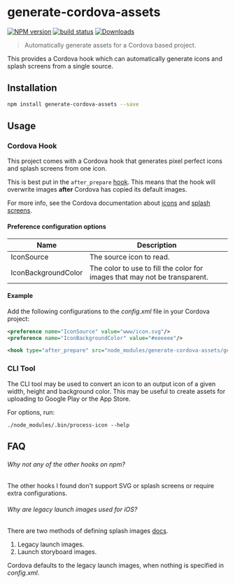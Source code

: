 # generate-cordova-assets

[![NPM version][npm-image]][npm-url]
[![build status][travis-image]][travis-url]
[![Downloads][downloads-image]][downloads-url]

> Automatically generate assets for a Cordova based project.

This provides a Cordova hook which can automatically generate icons and splash screens from a single source.


## Installation

```sh
npm install generate-cordova-assets --save
```


## Usage

### Cordova Hook

This project comes with a Cordova hook that generates pixel perfect icons and splash screens from one icon.

This is best put in the `after_prepare` [hook](hooks). This means that the hook will overwrite images **after** Cordova has copied its default images.

For more info, see the Cordova documentation about [icons](icons) and [splash screens](splashscreens).


#### Preference configuration options

| Name                | Description
|---------------------|-------------
| IconSource          | The source icon to read.
| IconBackgroundColor | The color to use to fill the color for images that may not be transparent.


#### Example

Add the following configurations to the *config.xml* file in your Cordova project:

```xml
<preference name="IconSource" value="www/icon.svg"/>
<preference name="IconBackgroundColor" value="#eeeeee"/>

<hook type="after_prepare" src="node_modules/generate-cordova-assets/generate-cordova-assets.js"/>
```


### CLI Tool

The CLI tool may be used to convert an icon to an output icon of a given width, height and background color. This may be useful to create assets for uploading to Google Play or the App Store.

For options, run:

```
./node_modules/.bin/process-icon --help
```


## FAQ

###### Why not any of the other hooks on npm?

The other hooks I found don't support SVG or splash screens or require extra configurations.

###### Why are legacy launch images used for iOS?

There are two methods of defining splash images [docs](splashscreens-ios).

1. Legacy launch images.
2. Launch storyboard images.

Cordova defaults to the legacy launch images, when nothing is specified in *config.xml*.


[npm-image]: https://img.shields.io/npm/v/generate-cordova-assets.svg
[npm-url]: https://www.npmjs.com/package/generate-cordova-assets
[travis-image]: https://img.shields.io/travis/remcohaszing/generate-cordova-assets.svg
[travis-url]: https://travis-ci.org/remcohaszing/generate-cordova-assets
[downloads-image]: https://img.shields.io/npm/dm/generate-cordova-assets.svg
[downloads-url]: https://www.npmjs.com/package/generate-cordova-assets

[icons]: http://cordova.apache.org/docs/en/latest/config_ref/images.html
[hooks]: http://cordova.apache.org/docs/en/latest/guide/appdev/hooks/index.html
[splashscreens]: cordova.apache.org/docs/en/latest/reference/cordova-plugin-splashscreen/index.html
[splashscreens-ios]: http://cordova.apache.org/docs/en/latest/reference/cordova-plugin-splashscreen/index.html#ios-specific-information
